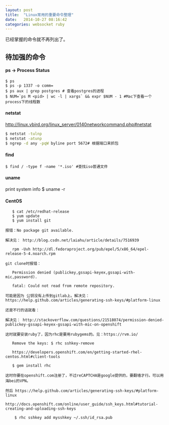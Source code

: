 ```yaml
---
layout: post
title:  "Linux常用的重要命令整理"
date:   2014-10-27 08:16:42
categories: websocket ruby
---
```

已经掌握的命令就不再列出了。
## 待加强的命令
#### ps -> Process Status
    $ ps
    $ ps -p 1337 -o comm=
    $ ps aux | grep postgres # 查看postgres的进程
    $ NUM=`ps M <pid> | wc -l | xargs` && expr $NUM - 1 #Mac下查看一个process下的线程数

#### netstat
http://linux.vbird.org/linux_server/0140networkcommand.php#netstat

```bash
$ netstat -tulnp
$ netstat -atunp
$ ngrep -d any -pqW byline port 5672# 根据端口来抓包

```

    
#### find
    $ find / -type f -name '*.iso' #查找iso普通文件    

#### uname    
print system info
    $ uname -r
    
#### CentOS
```
   $ cat /etc/redhat-release 
   $ yum update
   $ yum install git
   
报错：No package git available.

解决见： http://blog.csdn.net/laiahu/article/details/7516939
   
   rpm -Uvh http://dl.fedoraproject.org/pub/epel/5/x86_64/epel-release-5-4.noarch.rpm
   
git clone时报错：

   Permission denied (publickey,gssapi-keyex,gssapi-with-mic,password).
   
   fatal: Could not read from remote repository.
   
可能是因为 公钥没有上传到gitlab上。解决见：  https://help.github.com/articles/generating-ssh-keys/#platform-linux

还是不行的话就看：

解决见： http://stackoverflow.com/questions/21518074/permission-denied-publickey-gssapi-keyex-gssapi-with-mic-on-openshift

这时就要安装ruby了，因为rhc是要用rubygems的。见：https://rvm.io/

   Remove the keys: $ rhc sshkey-remove 
   
   https://developers.openshift.com/en/getting-started-rhel-centos.html#client-tools
   
   $ gem install rhc   

这时你要在openshift.com注册了，不过reCAPTCHA是google提供的，要翻墙才行。可以用海bei的VPN。

然后 https://help.github.com/articles/generating-ssh-keys/#platform-linux

http://docs.openshift.com/online/user_guide/ssh_keys.html#tutorial-creating-and-uploading-ssh-keys

    $ rhc sshkey add mysshkey ~/.ssh/id_rsa.pub
   
   
```    
